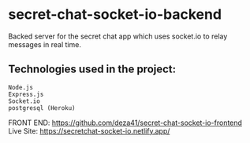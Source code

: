 # secret-chat-socket-io-backend

Backed server for the secret chat app which uses socket.io to relay messages in real time.

## Technologies used in the project:
```
Node.js
Express.js
Socket.io
postgresql (Heroku)
```

FRONT END:  https://github.com/deza41/secret-chat-socket-io-frontend \
Live Site: https://secretchat-socket-io.netlify.app/
